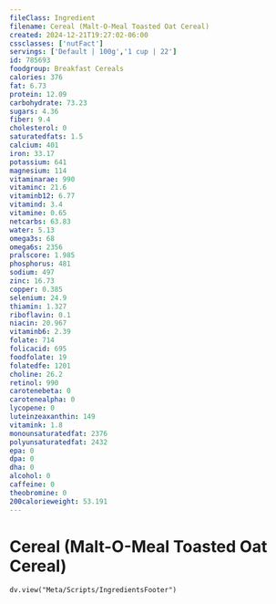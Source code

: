 ```yaml
---
fileClass: Ingredient
filename: Cereal (Malt-O-Meal Toasted Oat Cereal)
created: 2024-12-21T19:27:02-06:00
cssclasses: ['nutFact']
servings: ['Default | 100g','1 cup | 22']
id: 785693
foodgroup: Breakfast Cereals
calories: 376
fat: 6.73
protein: 12.09
carbohydrate: 73.23
sugars: 4.36
fiber: 9.4
cholesterol: 0
saturatedfats: 1.5
calcium: 401
iron: 33.17
potassium: 641
magnesium: 114
vitaminarae: 990
vitaminc: 21.6
vitaminb12: 6.77
vitamind: 3.4
vitamine: 0.65
netcarbs: 63.83
water: 5.13
omega3s: 68
omega6s: 2356
pralscore: 1.985
phosphorus: 481
sodium: 497
zinc: 16.73
copper: 0.385
selenium: 24.9
thiamin: 1.327
riboflavin: 0.1
niacin: 20.967
vitaminb6: 2.39
folate: 714
folicacid: 695
foodfolate: 19
folatedfe: 1201
choline: 26.2
retinol: 990
carotenebeta: 0
carotenealpha: 0
lycopene: 0
luteinzeaxanthin: 149
vitamink: 1.8
monounsaturatedfat: 2376
polyunsaturatedfat: 2432
epa: 0
dpa: 0
dha: 0
alcohol: 0
caffeine: 0
theobromine: 0
200calorieweight: 53.191
---
```


# Cereal (Malt-O-Meal Toasted Oat Cereal)

```dataviewjs
dv.view("Meta/Scripts/IngredientsFooter")
```